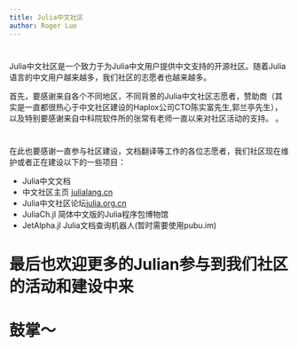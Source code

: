 ```yaml
---
title: Julia中文社区
author: Roger Luo
---
```


#

Julia中文社区是一个致力于为Julia中文用户提供中文支持的开源社区。随着Julia语言的中文用户越来越多，我们社区的志愿者也越来越多。

首先，要感谢来自各个不同地区，不同背景的Julia中文社区志愿者，赞助商（其实是一直都很热心于中文社区建设的Haplox公司CTO陈实富先生,郭兰亭先生），以及特别要感谢来自中科院软件所的张常有老师一直以来对社区活动的支持。
。

#

在此也要感谢一直参与社区建设，文档翻译等工作的各位志愿者，我们社区现在维护或者正在建设以下的一些项目：

- Julia中文文档
- 中文社区主页 [julialang.cn](http://julialang.cn)
- Julia中文社区论坛[julia.org.cn](http://julia.org.cn)
- JuliaCh.jl 简体中文版的Julia程序包博物馆
- JetAlpha.jl Julia文档查询机器人(暂时需要使用pubu.im)

# 最后也欢迎更多的Julian参与到我们社区的活动和建设中来

# 鼓掌～

<!-- ---

# The Chinese Julia Community

The Chinese Julia Community is an community aims to provide Julia users with

# Introduction

# The Chinese Julia Community has been growing rapidly since last year -->

